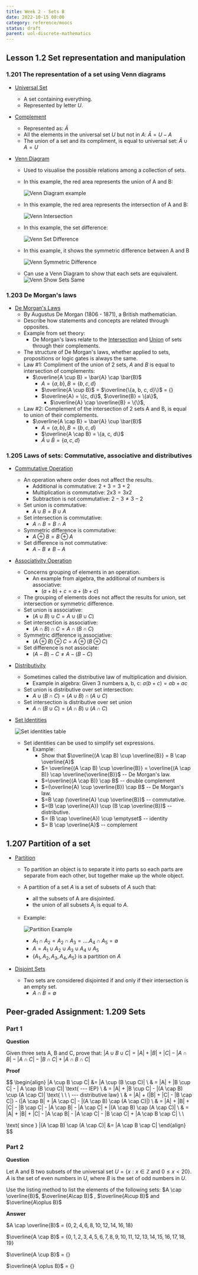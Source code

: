 ```yaml
---
title: Week 2 - Sets B
date: 2022-10-15 00:00
category: reference/moocs
status: draft
parent: uol-discrete-mathematics
---
```


## Lesson 1.2 Set representation and manipulation

### 1.201 The representation of a set using Venn diagrams

* [Universal Set](../../../../permanent/sets-universal-set.md)
    * A set containing everything.
    * Represented by letter $U$.

* [Complement](../../../../permanent/set-complement.md)
    * Represented as: $\bar{A}$
    * All the elements in the universal set $U$ but not in $A$: $\bar{A} = U - A$
    * The union of a set and its compliment, is equal to universal set: $\bar{A} \cup A = U$
* [Venn Diagram](../../../../permanent/venn-diagram.md)
    * Used to visualise the possible relations among a collection of sets.
    * In this example, the red area represents the union of A and B:

        ![Venn Diagram example](_media/venn-union.png)

    * In this example, the red area represents the intersection of A and B:

        ![Venn Intersection](/_media/venn-intersection.png)

    * In this example, the set difference:

        ![Venn Set Difference](/_media/venn-set-diff.png)

    * In this example, it shows the symmetric difference between A and B

        ![Venn Symmetric Difference](/_media/venn-symmetric-diff.png)

    * Can use a Venn Diagram to show that each sets are equivalent.
        ![Venn Show Sets Same](/_media/venn-show-sets-same.png)

### 1.203 De Morgan's laws

* [De Morgan's Laws](../../../../permanent/de-morgans-laws.md)
    * By Augustus De Morgan (1806 - 1871), a British mathematician.
    * Describe how statements and concepts are related through opposites.
    * Example from set theory:
        * De Morgan's laws relate to the [Intersection](../../../../permanent/intersection.md) and [Union](../../../../permanent/union.md) of sets through their complements.
    * The structure of De Morgan's laws, whether applied to sets, propositions or logic gates is always the same.
    * Law #1: Compliment of the union of 2 sets, $A$ and $B$ is equal to intersection of complements:
        * $\overline{A \cup B} = \bar{A} \cap \bar{B}$
            * $A = \{a, b\}, B = \{b ,c, d\}$
            * $\overline{A \cup B}$ = $\overline{\{a, b, c, d}\}$ = $\{\}$
            * $\overline{A} = \{c, d\}$, $\overline{B} = \{a\}$,
                * $\overline{A} \cap  \overline{B} = \{\}$,
    * Law #2: Complement of the intersection of 2 sets A and B, is equal to union of their complements.
        * $\overline{A \cap B} = \bar{A} \cup \bar{B}$
            * $A = \{a, b\}, B = \{b, c, d\}$
            * $\overline{A \cap B} = \{a, c, d\}$
            * $\bar{A} \cup \bar{B} = \{a, c, d\}$

### 1.205 Laws of sets: Commutative, associative and distributives

* [Commutative Operation](../../../../permanent/commutative-operation.md)
    * An operation where order does not affect the results.
        * Additional is commutative: $2 + 3 = 3 + 2$
        * Multiplication is commutative: $2 x 3  = 3 x 2$
        * Subtraction is not commutative: $2 - 3 \neq 3 - 2$
    * Set union is commutative:
        * $A \cup B = B \cup A$
    * Set intersection is commutative:
        * $A \cap B = B \cap A$
    * Symmetric difference is commutative:
        * $A \oplus B = B \oplus A$
    * Set difference is not commutative:
        * $A - B \neq B - A$

* [Associativity Operation](../../../../permanent/associativity-operation.md)
    * Concerns grouping of elements in an operation.
        * An example from algebra, the additional of numbers is associative:
            * $(a + b) + c = a + (b + c)$
    * The grouping of elements does not affect the results for union, set intersection or symmetric difference.
    * Set union is associative:
        * $(A \cup B) \cup C = A \cup (B \cup C)$
    * Set intersection is associative:
        * $(A \cap B) \cap C = A \cap (B \cap C)$
    * Symmetric difference is associative:
        * $(A \oplus B) \oplus C = A \oplus (B \oplus C)$
    * Set difference is not associate:
        * $(A - B) - C \ne A - (B - C)$
* [Distributivity](../../../../permanent/distributivity.md)
    * Sometimes called the distributive law of multiplication and division.
        * Example in algebra: Given 3 numbers a, b, c: $a(b + c) = ab + ac$
    * Set union is distributive over set intersection:
        * $A \cup (B \cap C) = (A \cup B) \cap (A \cup C)$
    * Set intersection is distributive over set union
        * $A \cap (B \cup C) = (A \cap B) \cup (A \cap C)$

* [Set Identities](../../../../permanent/set-identities.md)

    ![Set identities table](/_media/set-identities-table.png)

    * Set identities can be used to simplify set expressions.
        * Example:
            * Show that $\overline{(A \cap B) \cup \overline{B}} = B \cap \overline{A}$
            * $= \overline{(A \cap B) \cup \overline{B}} = \overline{(A \cap B)} \cap \overline{\overline{B}}$ -- De Morgan's law.
            * $=\overline{(A \cap B)} \cap B$ -- double complement
            * $=(\overline{A} \cup \overline{B}) \cap B$ -- De Morgan's law.
            * $=B \cap (\overline{A} \cup \overline{B})$ -- commutative.
            * $=(B \cap \overline{A}) \cup (B \cap \overline{B})$ -- distributive.
            * $= (B \cap \overline{A}) \cup \emptyset$ -- identity
            * $= B \cap \overline{A}$ -- complement

## 1.207 Partition of a set

* [Partition](../../../../permanent/set-partition.md)
    * To partition an object is to separate it into parts so each parts are separate from each other, but together make up the whole object.
    * A partition of a set $A$ is a set of subsets of $A$ such that:
        * all the subsets of A are disjointed.
        * the union of all subsets $A_i$ is equal to $A$.
    * Example:

         ![Partition Example](/_media/week-2-partition-example.png)

        * $A_1 \cap A_2 = A_2 \cap A_3 = .... A_4 \cap A_5 = \emptyset$
        * $A = A_1 \cup A_2 \cup A_3 \cup A_4 \cup A_5$
        * $\{A_1, A_2, A_3, A_4, A_5\}$ is a partition on $A$

* [Disjoint Sets](../../../../permanent/set-disjoint-sets.md)
    * Two sets are considered disjointed if and only if their intersection is an empty set.
        * $A \cap B = \emptyset$

## Peer-graded Assignment: 1.209 Sets

### Part 1

**Question**

Given three sets A, B and C, prove that: $|A \cup B \cup C| =  |A| + |B| + |C| - |A \cap B| - | A \cap C| - |B \cap C|+ |A\cap B\cap C|$

**Proof**

$$
\begin{align}
|A \cup B \cup C| &= |A \cup (B \cup C)| \\ 
& = |A| + |B \cup C| - | A \cap (B \cup C)|  \text{ --- IEP} \\
& = |A| + |B \cup C| - |(A \cap B) \cup (A \cap C)| \text{ \ \ \ --- distributive law} \\
& = |A| + (|B| + |C| - |B \cap C|) - (|A \cap B| + |A \cap C| - |(A \cap B) \cap (A \cap C)|) \\
& = |A| + |B| + |C| - |B \cap C| - |A \cap B| - |A \cap C| + |(A \cap B) \cap (A \cap C)|  \\ 
& = |A| + |B| + |C| - |A \cap B| - |A \cap C| - |B \cap C| + |A \cap B \cap C|  \\ \\

\text{ since } |(A \cap B) \cap (A \cap C)| &= |A \cap B \cap C|
\end{align}
$$

### Part 2

**Question**

Let A and B two subsets of the universal set $U = \{ x: x \in \mathbb{Z} \text{ and } 0 \leq x<20\}$. $A$ is the set of even numbers in $U$, where $B$ is the set of odd numbers in $U$.

Use the listing method to list the elements of the following sets: $A \cap \overline{B}$, $\overline{A\cap B}$ , $\overline{A\cup B}$ and $\overline{A\oplus B}$

**Answer**

$A \cap \overline{B}$ = $\{0, 2, 4, 6, 8, 10, 12, 14, 16, 18\}$

$\overline{A \cap B}$ = $\{0, 1, 2, 3, 4, 5, 6, 7, 8, 9, 10, 11, 12, 13, 14, 15, 16, 17, 18, 19\}$

$\overline{A \cup B}$ = $\{\}$

$\overline{A \oplus B}$ = $\{\}$
